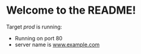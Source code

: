 
# Welcome to the README!

Target *prod* is running:

* Running on port 80 
* server name is www.example.com
